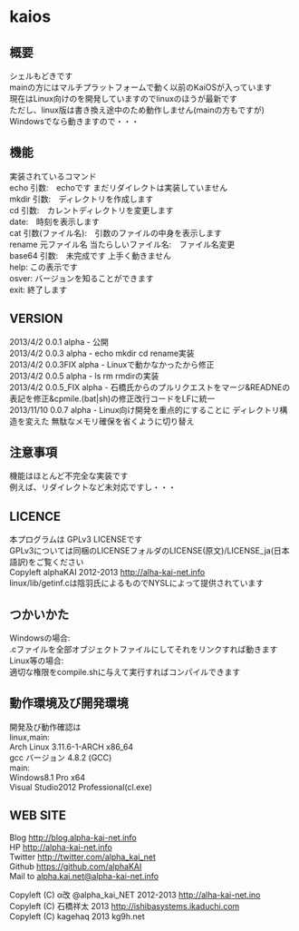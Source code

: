 kaios
==================
  
  
概要
------------------
シェルもどきです  
mainの方にはマルチプラットフォームで動く以前のKaiOSが入っています  
現在はLinux向けのを開発していますのでlinuxのほうが最新です  
ただし、linux版は書き換え途中のため動作しません(mainの方もですが)  
Windowsでなら動きますので・・・  
  
  
機能
-----------------
実装されているコマンド  
echo 引数:　echoです まだリダイレクトは実装していません  
mkdir 引数:　ディレクトリを作成します  
cd 引数:　カレントディレクトリを変更します  
date:　時刻を表示します  
cat 引数(ファイル名):　引数のファイルの中身を表示します  
rename 元ファイル名 当たらしいファイル名:　ファイル名変更  
base64 引数:　未完成です 上手く動きません  
help: この表示です  
osver: バージョンを知ることができます  
exit: 終了します  
  
  
VERSION
-----------------
2013/4/2 0.0.1 alpha - 公開  
2013/4/2 0.0.3 alpha - echo mkdir cd rename実装  
2013/4/2 0.0.3FIX alpha - Linuxで動かなかったから修正  
2013/4/2 0.0.5 alpha - ls rm rmdirの実装  
2013/4/2 0.0.5_FIX alpha - 石橋氏からのプルリクエストをマージ&READNEの表記を修正&cpmile.(bat|sh)の修正改行コードをLFに統一  
2013/11/10 0.0.7 alpha - Linux向け開発を重点的にすることに ディレクトリ構造を変えた 無駄なメモリ確保を省くように切り替え  
  
  
注意事項
-----------------
機能はほとんど不完全な実装です  
例えば、リダイレクトなど未対応ですし・・・  
  
  
LICENCE
-----------------
本プログラムは GPLv3 LICENSEです  
GPLv3については同梱のLICENSEフォルダのLICENSE(原文)/LICENSE_ja(日本語訳)をご覧ください  
Copyleft alphaKAI 2012-2013 http://alha-kai-net.info  
linux/lib/getinf.cは陰羽氏によるものでNYSLによって提供されています  
  
  
つかいかた
-------------------
Windowsの場合:  
.cファイルを全部オブジェクトファイルにしてそれをリンクすれば動きます  
Linux等の場合:  
適切な権限をcompile.shに与えて実行すればコンパイルできます  
  
  
動作環境及び開発環境
--------------------
開発及び動作確認は  
linux,main:  
Arch Linux 3.11.6-1-ARCH x86_64  
gcc バージョン 4.8.2 (GCC)  
main:  
Windows8.1 Pro x64  
Visual Studio2012 Professional(cl.exe)  
  
   
WEB SITE
-------------------
Blog <http://blog.alpha-kai-net.info>  
HP <http://alpha-kai-net.info>  
Twitter <http://twitter.com/alpha_kai_net>  
Github <https://github.com/alphaKAI>  
Mail to <alpha.kai.net@alpha-kai-net.info>  
  
  
Copyleft (C) α改 @alpha_kai_NET 2012-2013 http://alha-kai-net.ino  
Copyleft (C) 石橋祥太 2013 http://ishibasystems.ikaduchi.com  
Copyleft (C) kagehaq 2013 kg9h.net  
